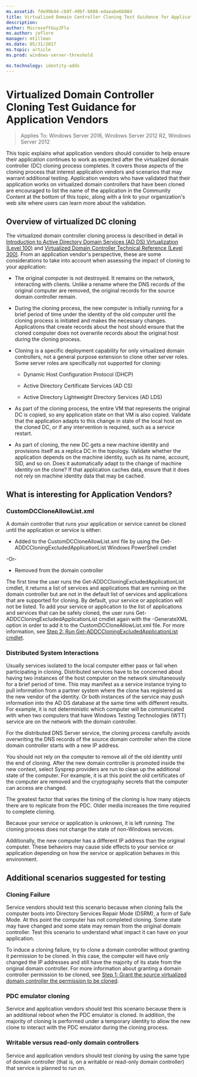 ```yaml
---
ms.assetid: fde99b44-cb9f-49bf-b888-edaeabe6b88d
title: Virtualized Domain Controller Cloning Test Guidance for Application Vendors
description:
author: MicrosoftGuyJFlo
ms.author: joflore
manager: mtillman
ms.date: 05/31/2017
ms.topic: article
ms.prod: windows-server-threshold

ms.technology: identity-adds
---
```


# Virtualized Domain Controller Cloning Test Guidance for Application Vendors

>Applies To: Windows Server 2016, Windows Server 2012 R2, Windows Server 2012

This topic explains what application vendors should consider to help ensure their application continues to work as expected after the virtualized domain controller (DC) cloning process completes. It covers those aspects of the cloning process that interest application vendors and scenarios that may warrant additional testing. Application vendors who have validated that their application works on virtualized domain controllers that have been cloned are encouraged to list the name of the application in the Community Content at the bottom of this topic, along with a link to your organization's web site where users can learn more about the validation.  
  
## Overview of virtualized DC cloning  
The virtualized domain controller cloning process is described in detail in [Introduction to Active Directory Domain Services (AD DS) Virtualization (Level 100)](https://technet.microsoft.com/library/hh831734.aspx) and [Virtualized Domain Controller Technical Reference (Level 300)](https://technet.microsoft.com/library/jj574214.aspx). From an application vendor's perspective, these are some considerations to take into account when assessing the impact of cloning to your application:  
  
-   The original computer is not destroyed. It remains on the network, interacting with clients. Unlike a rename where the DNS records of the original computer are removed, the original records for the source domain controller remain.  
  
-   During the cloning process, the new computer is initially running for a brief period of time under the identity of the old computer until the cloning process is initiated and makes the necessary changes. Applications that create records about the host should ensure that the cloned computer does not overwrite records about the original host during the cloning process.  
  
-   Cloning is a specific deployment capability for only virtualized domain controllers, not a general purpose extension to clone other server roles. Some server roles are specifically not supported for cloning:  
  
    -   Dynamic Host Configuration Protocol (DHCP)  
  
    -   Active Directory Certificate Services (AD CS)  
  
    -   Active Directory Lightweight Directory Services (AD LDS)  
  
-   As part of the cloning process, the entire VM that represents the original DC is copied, so any application state on that VM is also copied. Validate that the application adapts to this change in state of the local host on the cloned DC, or if any intervention is required, such as a service restart.  
  
-   As part of cloning, the new DC gets a new machine identity and provisions itself as a replica DC in the topology. Validate whether the application depends on the machine identity, such as its name, account, SID, and so on. Does it automatically adapt to the change of machine identity on the clone? If that application caches data, ensure that it does not rely on machine identity data that may be cached.  
  
## What is interesting for Application Vendors?  
  
### CustomDCCloneAllowList.xml  
A domain controller that runs your application or service cannot be cloned until the application or service is either:  
  
-   Added to the CustomDCCloneAllowList.xml file by using the Get-ADDCCloningExcludedApplicationList Windows PowerShell cmdlet  
  
-Or-  
  
-   Removed from the domain controller  
  
The first time the user runs the Get-ADDCCloningExcludedApplicationList cmdlet, it returns a list of services and applications that are running on the domain controller but are not in the default list of services and applications that are supported for cloning. By default, your service or application will not be listed. To add your service or application to the list of applications and services that can be safely cloned, the user runs Get-ADDCCloningExcludedApplicationList cmdlet again with the -GenerateXML option in order to add it to the CustomDCCloneAllowList.xml file. For more information, see [Step 2: Run Get-ADDCCloningExcludedApplicationList cmdlet](https://technet.microsoft.com/library/hh831734.aspx#bkmk6_run_get_addccloningexcludedapplicationlist_cmdlet).  
  
### Distributed System Interactions  
Usually services isolated to the local computer either pass or fail when participating in cloning. Distributed services have to be concerned about having two instances of the host computer on the network simultaneously for a brief period of time. This may manifest as a service instance trying to pull information from a partner system where the clone has registered as the new vendor of the identity. Or both instances of the service may push information into the AD DS database at the same time with different results. For example, it is not deterministic which computer will be communicated with when two computers that have Windows Testing Technologies (WTT) service are on the network with the domain controller.  
  
For the distributed DNS Server service, the cloning process carefully avoids overwriting the DNS records of the source domain controller when the clone domain controller starts with a new IP address.  
  
You should not rely on the computer to remove all of the old identity until the end of cloning. After the new domain controller is promoted inside the new context, select Sysprep providers are run to clean up the additional state of the computer. For example, it is at this point the old certificates of the computer are removed and the cryptography secrets that the computer can access are changed.  
  
The greatest factor that varies the timing of the cloning is how many objects there are to replicate from the PDC. Older media increases the time required to complete cloning.  
  
Because your service or application is unknown, it is left running. The cloning process does not change the state of non-Windows services.  
  
Additionally, the new computer has a different IP address than the original computer. These behaviors may cause side effects to your service or application depending on how the service or application behaves in this environment.  
  
## Additional scenarios suggested for testing  
  
### Cloning Failure  
Service vendors should test this scenario because when cloning fails the computer boots into Directory Services Repair Mode (DSRM), a form of Safe Mode. At this point the computer has not completed cloning. Some state may have changed and some state may remain from the original domain controller. Test this scenario to understand what impact it can have on your application.  
  
To induce a cloning failure, try to clone a domain controller without granting it permission to be cloned. In this case, the computer will have only changed the IP addresses and still have the majority of its state from the original domain controller. For more information about granting a domain controller permission to be cloned, see [Step 1: Grant the source virtualized domain controller the permission to be cloned](https://technet.microsoft.com/library/hh831734.aspx#bkmk4_grant_source).  
  
### PDC emulator cloning  
Service and application vendors should test this scenario because there is an additional reboot when the PDC emulator is cloned. In addition, the majority of cloning is performed under a temporary identity to allow the new clone to interact with the PDC emulator during the cloning process.  
  
### Writable versus read-only domain controllers  
Service and application vendors should test cloning by using the same type of domain controller (that is, on a writable or read-only domain controller) that service is planned to run on.  
  


